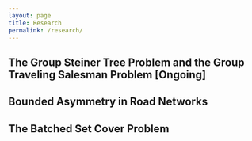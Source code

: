 ```yaml
---
layout: page
title: Research
permalink: /research/
---
```


## The Group Steiner Tree Problem and the Group Traveling Salesman Problem [Ongoing]

## Bounded Asymmetry in Road Networks

## The Batched Set Cover Problem

